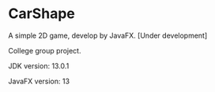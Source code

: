 # CarShape
A simple 2D game, develop by JavaFX. [Under development]

College group project.

JDK version: 13.0.1 

JavaFX version: 13 
